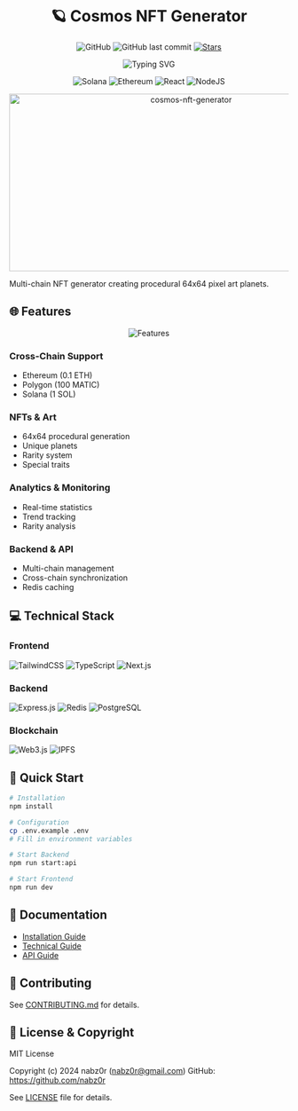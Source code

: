 <div align="center">

# 🪐 Cosmos NFT Generator

![GitHub](https://img.shields.io/github/license/nabz0r/cosmos-nft-generator)
![GitHub last commit](https://img.shields.io/github/last-commit/nabz0r/cosmos-nft-generator)
[![Stars](https://img.shields.io/github/stars/nabz0r/cosmos-nft-generator)](https://github.com/nabz0r/cosmos-nft-generator/stargazers)

<img src="https://readme-typing-svg.demolab.com?font=Fira+Code&size=30&duration=3000&pause=1000&color=F7F7F7&center=true&vCenter=true&width=435&lines=Cosmos+NFT+Generator;Create+unique+planets;Multi-chain+support" alt="Typing SVG" />

![Solana](https://img.shields.io/badge/Solana-black?style=for-the-badge&logo=solana)
![Ethereum](https://img.shields.io/badge/Ethereum-3C3C3D?style=for-the-badge&logo=ethereum)
![React](https://img.shields.io/badge/React-20232A?style=for-the-badge&logo=react)
![NodeJS](https://img.shields.io/badge/Node.js-43853D?style=for-the-badge&logo=node.js)

<img src="https://socialify.git.ci/nabz0r/cosmos-nft-generator/image?description=1&font=Source%20Code%20Pro&forks=1&issues=1&language=1&name=1&owner=1&pattern=Circuit%20Board&stargazers=1&theme=Dark" alt="cosmos-nft-generator" width="640" height="320" />

</div>

Multi-chain NFT generator creating procedural 64x64 pixel art planets.

## 🌐 Features

<div align="center">
  <img src="https://via.placeholder.com/600x300/0d1117/ffffff?text=Cross-Chain+Support" alt="Features" />
</div>

### Cross-Chain Support
- Ethereum (0.1 ETH)
- Polygon (100 MATIC)
- Solana (1 SOL)

### NFTs & Art
- 64x64 procedural generation
- Unique planets
- Rarity system
- Special traits

### Analytics & Monitoring
- Real-time statistics
- Trend tracking
- Rarity analysis

### Backend & API
- Multi-chain management
- Cross-chain synchronization
- Redis caching

## 💻 Technical Stack

### Frontend
![TailwindCSS](https://img.shields.io/badge/Tailwind_CSS-38B2AC?style=for-the-badge&logo=tailwind-css)
![TypeScript](https://img.shields.io/badge/TypeScript-007ACC?style=for-the-badge&logo=typescript)
![Next.js](https://img.shields.io/badge/Next.js-000000?style=for-the-badge&logo=next.js)

### Backend
![Express.js](https://img.shields.io/badge/Express.js-404D59?style=for-the-badge)
![Redis](https://img.shields.io/badge/Redis-DC382D?style=for-the-badge&logo=redis)
![PostgreSQL](https://img.shields.io/badge/PostgreSQL-316192?style=for-the-badge&logo=postgresql)

### Blockchain
![Web3.js](https://img.shields.io/badge/Web3.js-F16822?style=for-the-badge&logo=web3.js)
![IPFS](https://img.shields.io/badge/IPFS-65C2CB?style=for-the-badge&logo=ipfs)

## 🚀 Quick Start

```bash
# Installation
npm install

# Configuration
cp .env.example .env
# Fill in environment variables

# Start Backend
npm run start:api

# Start Frontend
npm run dev
```

## 📑 Documentation

- [Installation Guide](docs/INSTALLATION.md)
- [Technical Guide](docs/TECHNICAL.md)
- [API Guide](docs/API.md)

## 👥 Contributing

See [CONTRIBUTING.md](CONTRIBUTING.md) for details.

## 📜 License & Copyright

MIT License

Copyright (c) 2024 nabz0r (nabz0r@gmail.com)
GitHub: https://github.com/nabz0r

See [LICENSE](LICENSE) file for details.